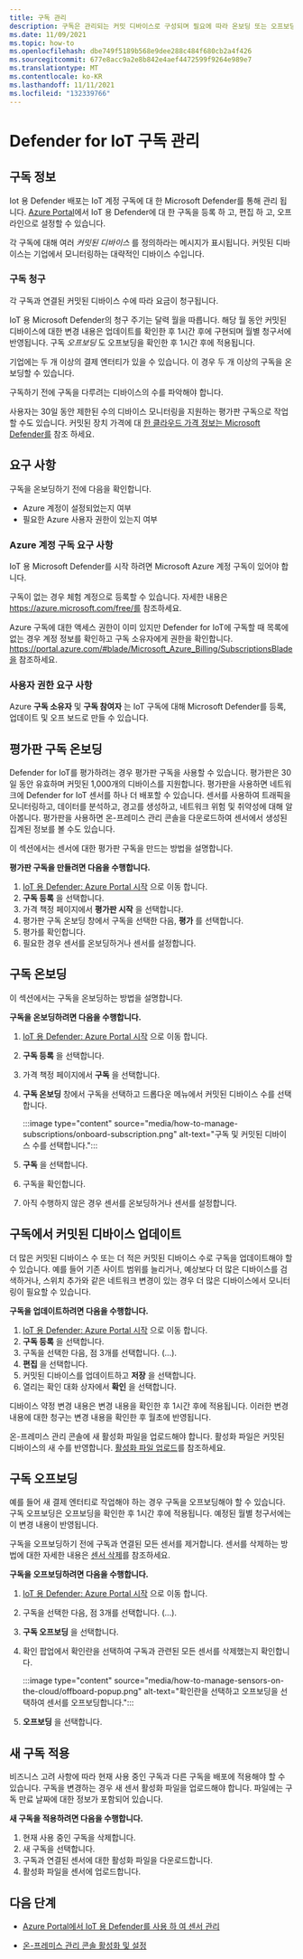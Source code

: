 ```yaml
---
title: 구독 관리
description: 구독은 관리되는 커밋 디바이스로 구성되며 필요에 따라 온보딩 또는 오프보딩할 수 있습니다.
ms.date: 11/09/2021
ms.topic: how-to
ms.openlocfilehash: dbe749f5189b568e9dee288c484f680cb2a4f426
ms.sourcegitcommit: 677e8acc9a2e8b842e4aef4472599f9264e989e7
ms.translationtype: MT
ms.contentlocale: ko-KR
ms.lasthandoff: 11/11/2021
ms.locfileid: "132339766"
---
```

# <a name="manage-defender-for-iot-subscriptions"></a>Defender for IoT 구독 관리

## <a name="about-subscriptions"></a>구독 정보

Iot 용 Defender 배포는 IoT 계정 구독에 대 한 Microsoft Defender를 통해 관리 됩니다. [Azure Portal](https://portal.azure.com/#blade/Microsoft_Azure_IoT_Defender/IoTDefenderDashboard/Getting_Started)에서 IoT 용 Defender에 대 한 구독을 등록 하 고, 편집 하 고, 오프 라인으로 설정할 수 있습니다.

각 구독에 대해 여러 *커밋된 디바이스* 를 정의하라는 메시지가 표시됩니다. 커밋된 디바이스는 기업에서 모니터링하는 대략적인 디바이스 수입니다. 

### <a name="subscription-billing"></a>구독 청구

각 구독과 연결된 커밋된 디바이스 수에 따라 요금이 청구됩니다.

IoT 용 Microsoft Defender의 청구 주기는 달력 월을 따릅니다. 해당 월 동안 커밋된 디바이스에 대한 변경 내용은 업데이트를 확인한 후 1시간 후에 구현되며 월별 청구서에 반영됩니다. 구독 *오프보딩* 도 오프보딩을 확인한 후 1시간 후에 적용됩니다.

기업에는 두 개 이상의 결제 엔터티가 있을 수 있습니다. 이 경우 두 개 이상의 구독을 온보딩할 수 있습니다.

구독하기 전에 구독을 다루려는 디바이스의 수를 파악해야 합니다.

사용자는 30일 동안 제한된 수의 디바이스 모니터링을 지원하는 평가판 구독으로 작업할 수도 있습니다. 커밋된 장치 가격에 대 [한 클라우드 가격 정보는 Microsoft Defender를](https://azure.microsoft.com/pricing/details/azure-defender/) 참조 하세요.

## <a name="requirements"></a>요구 사항

구독을 온보딩하기 전에 다음을 확인합니다.

- Azure 계정이 설정되었는지 여부
- 필요한 Azure 사용자 권한이 있는지 여부

### <a name="azure-account-subscription-requirements"></a>Azure 계정 구독 요구 사항

IoT 용 Microsoft Defender를 시작 하려면 Microsoft Azure 계정 구독이 있어야 합니다.

구독이 없는 경우 체험 계정으로 등록할 수 있습니다. 자세한 내용은 https://azure.microsoft.com/free/를 참조하세요.

Azure 구독에 대한 액세스 권한이 이미 있지만 Defender for IoT에 구독할 때 목록에 없는 경우 계정 정보를 확인하고 구독 소유자에게 권한을 확인합니다. https://portal.azure.com/#blade/Microsoft_Azure_Billing/SubscriptionsBlade을 참조하세요.

### <a name="user-permission-requirements"></a>사용자 권한 요구 사항

Azure **구독 소유자** 및 **구독 참여자** 는 IoT 구독에 대해 Microsoft Defender를 등록, 업데이트 및 오프 보드로 만들 수 있습니다.

## <a name="onboard-a-trial-subscription"></a>평가판 구독 온보딩

Defender for IoT를 평가하려는 경우 평가판 구독을 사용할 수 있습니다. 평가판은 30일 동안 유효하며 커밋된 1,000개의 디바이스를 지원합니다. 평가판을 사용하면 네트워크에 Defender for IoT 센서를 하나 더 배포할 수 있습니다. 센서를 사용하여 트래픽을 모니터링하고, 데이터를 분석하고, 경고를 생성하고, 네트워크 위험 및 취약성에 대해 알아봅니다. 평가판을 사용하면 온-프레미스 관리 콘솔을 다운로드하여 센서에서 생성된 집계된 정보를 볼 수도 있습니다.

이 섹션에서는 센서에 대한 평가판 구독을 만드는 방법을 설명합니다.

**평가판 구독을 만들려면 다음을 수행합니다.**

1. [IoT 용 Defender: Azure Portal 시작](https://portal.azure.com/#blade/Microsoft_Azure_IoT_Defender/IoTDefenderDashboard/Getting_Started) 으로 이동 합니다.
1. **구독 등록** 을 선택합니다.
1. 가격 책정 페이지에서 **평가판 시작** 을 선택합니다.
1. 평가판 구독 온보딩 창에서 구독을 선택한 다음, **평가** 를 선택합니다.
1. 평가를 확인합니다.
1. 필요한 경우 센서를 온보딩하거나 센서를 설정합니다.

## <a name="onboard-a-subscription"></a>구독 온보딩

이 섹션에서는 구독을 온보딩하는 방법을 설명합니다.

**구독을 온보딩하려면 다음을 수행합니다.**

1. [IoT 용 Defender: Azure Portal 시작](https://portal.azure.com/#blade/Microsoft_Azure_IoT_Defender/IoTDefenderDashboard/Getting_Started) 으로 이동 합니다.
1. **구독 등록** 을 선택합니다.
1. 가격 책정 페이지에서 **구독** 을 선택합니다.
1. **구독 온보딩** 창에서 구독을 선택하고 드롭다운 메뉴에서 커밋된 디바이스 수를 선택합니다.

   :::image type="content" source="media/how-to-manage-subscriptions/onboard-subscription.png" alt-text="구독 및 커밋된 디바이스 수를 선택합니다.":::

1. **구독** 을 선택합니다.
1. 구독을 확인합니다.
1. 아직 수행하지 않은 경우 센서를 온보딩하거나 센서를 설정합니다.

## <a name="update-committed-devices-in-a-subscription"></a>구독에서 커밋된 디바이스 업데이트

더 많은 커밋된 디바이스 수 또는 더 적은 커밋된 디바이스 수로 구독을 업데이트해야 할 수 있습니다. 예를 들어 기존 사이트 범위를 늘리거나, 예상보다 더 많은 디바이스를 검색하거나, 스위치 추가와 같은 네트워크 변경이 있는 경우 더 많은 디바이스에서 모니터링이 필요할 수 있습니다.

**구독을 업데이트하려면 다음을 수행합니다.**
1. [IoT 용 Defender: Azure Portal 시작](https://portal.azure.com/#blade/Microsoft_Azure_IoT_Defender/IoTDefenderDashboard/Getting_Started) 으로 이동 합니다.
1. **구독 등록** 을 선택합니다.
1. 구독을 선택한 다음, 점 3개를 선택합니다. (...).
1. **편집** 을 선택합니다.
1. 커밋된 디바이스를 업데이트하고 **저장** 을 선택합니다.
2. 열리는 확인 대화 상자에서 **확인** 을 선택합니다.

디바이스 약정 변경 내용은 변경 내용을 확인한 후 1시간 후에 적용됩니다. 이러한 변경 내용에 대한 청구는 변경 내용을 확인한 후 월초에 반영됩니다.

온-프레미스 관리 콘솔에 새 활성화 파일을 업로드해야 합니다. 활성화 파일은 커밋된 디바이스의 새 수를 반영합니다. [활성화 파일 업로드](how-to-manage-the-on-premises-management-console.md#upload-an-activation-file)를 참조하세요.
## <a name="offboard-a-subscription"></a>구독 오프보딩

예를 들어 새 결제 엔터티로 작업해야 하는 경우 구독을 오프보딩해야 할 수 있습니다. 구독 오프보딩은 오프보딩을 확인한 후 1시간 후에 적용됩니다. 예정된 월별 청구서에는 이 변경 내용이 반영됩니다.

구독을 오프보딩하기 전에 구독과 연결된 모든 센서를 제거합니다. 센서를 삭제하는 방법에 대한 자세한 내용은 [센서 삭제](how-to-manage-sensors-on-the-cloud.md#delete-a-sensor)를 참조하세요.

**구독을 오프보딩하려면 다음을 수행합니다.**

1. [IoT 용 Defender: Azure Portal 시작](https://portal.azure.com/#blade/Microsoft_Azure_IoT_Defender/IoTDefenderDashboard/Getting_Started) 으로 이동 합니다.
1. 구독을 선택한 다음, 점 3개를 선택합니다. (...).

1. **구독 오프보딩** 을 선택합니다.

1. 확인 팝업에서 확인란을 선택하여 구독과 관련된 모든 센서를 삭제했는지 확인합니다.

    :::image type="content" source="media/how-to-manage-sensors-on-the-cloud/offboard-popup.png" alt-text="확인란을 선택하고 오프보딩을 선택하여 센서를 오프보딩합니다.":::

1. **오프보딩** 을 선택합니다.

## <a name="apply-a-new-subscription"></a>새 구독 적용

비즈니스 고려 사항에 따라 현재 사용 중인 구독과 다른 구독을 배포에 적용해야 할 수 있습니다. 구독을 변경하는 경우 새 센서 활성화 파일을 업로드해야 합니다. 파일에는 구독 만료 날짜에 대한 정보가 포함되어 있습니다.

**새 구독을 적용하려면 다음을 수행합니다.**

1. 현재 사용 중인 구독을 삭제합니다.
1. 새 구독을 선택합니다.
1. 구독과 연결된 센서에 대한 활성화 파일을 다운로드합니다.
1. 활성화 파일을 센서에 업로드합니다.

## <a name="next-steps"></a>다음 단계

- [Azure Portal에서 IoT 용 Defender를 사용 하 여 센서 관리](how-to-manage-sensors-on-the-cloud.md)

- [온-프레미스 관리 콘솔 활성화 및 설정](how-to-activate-and-set-up-your-on-premises-management-console.md)
